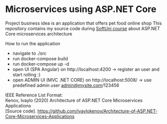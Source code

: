 # Microservices using ASP.NET Core

Project business idea is an application that offers pet food online shop
This repository contains my source code during [SoftUni course](https://softuni.bg/trainings/2999/architecture-of-asp-dot-net-core-microservices-applications-june-2020) about ASP.NET Core microservices architecture

How to run the application
- navigate to ./src
- run docker-compose build
- run docker-compose up -d
- open UI (SPA Angular) on http://localhost:4200
-> register an user and start rolling :)
- open ADMIN UI (MVC .NET CORE) on http://localhost:5008/
-> use predefined admin user admin@mysite.com/123456



IEEE Reference List Format:
<br/>
Kenov, Ivaylo (2020) Architecture of ASP.NET Core Microservices Applications
<br/>
[Source code]. https://github.com/ivaylokenov/Architecture-of-ASP.NET-Core-Microservices-Applications
